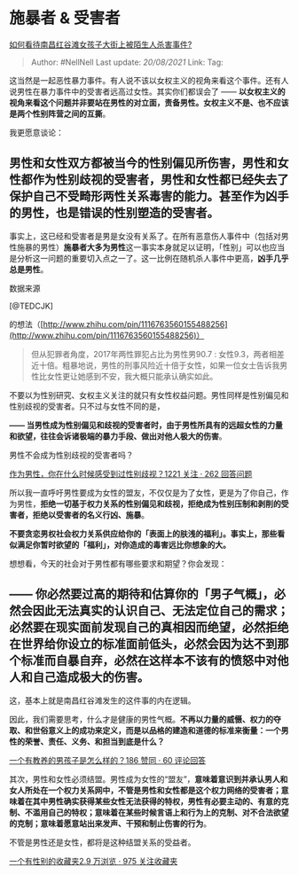 # 施暴者 & 受害者
[如何看待南昌红谷滩女孩子大街上被陌生人杀害事件?](https://www.zhihu.com/question/326429999/answer/697620968)

> Author: #NellNell
> Last update: *20/08/2021*
> Link:
> Tag:

这当然是一起恶性暴力事件。有人说不该以女权主义的视角来看这个事件。还有人说男性在暴力事件中的受害者远高过女性。其实你们都误会了 —— **以女权主义的视角来看这个问题并非要站在男性的对立面，责备男性。女权主义不是、也不应该是两个性别阵营之间的互撕**。

我更愿意谈论：

## 男性和女性双方都被当今的性别偏见所伤害，男性和女性都作为性别歧视的受害者，男性和女性都已经失去了保护自己不受畸形两性关系毒害的能力。甚至作为凶手的男性，也是错误的性别塑造的受害者。

事实上，这已经和受害者是男是女没有关系了。在所有恶意伤人事件中（包括对男性施暴的男性）**施暴者大多为男性**这一事实本身就足以证明，「性别」可以也应当是分析这一问题的重要切入点之一了。这一比例在随机杀人事件中更高，**凶手几乎总是男性**。

数据来源

[@TEDCJK]

的想法（[http://www.zhihu.com/pin/1116763560155488256](http://www.zhihu.com/pin/1116763560155488256)）

> 但从犯罪者角度，2017年两性罪犯占比为男性男90.7 : 女性9.3，两者相差近十倍。粗暴地说，男性的刑事风险近十倍于女性，如果一位女士告诉我男性比女性更让她感到不安，我大概只能承认确实如此。

不要以为性别研究、女权主义关注的就只有女性权益问题。男性同样是性别偏见和性别歧视的受害者。只不过与女性不同的是，

**—— 当男性成为性别偏见和歧视的受害者时，由于男性所具有的远超女性的力量和欲望，往往会诉诸极端的暴力手段、做出对他人极大的伤害**。

男性不会成为性别歧视的受害者吗？

[作为男性，你在什么时候感受到过性别歧视？1221 关注 · 262 回答问题](http://www.zhihu.com/question/31647721)

所以我一直呼吁男性要成为女性的盟友，不仅仅是为了女性，更是为了你自己，作为男性，**拒绝一切基于权力关系的性别偏见和歧视，拒绝成为性别压制和剥削的受害者，拒绝以受害者的名义行凶、施暴**。

**不要贪恋男权社会权力关系供应给你的「表面上的肤浅的福利」。事实上，那些看似满足你暂时欲望的「福利」，对你造成的毒害远比你想象的大。**

想想看，今天的社会对于男性都有哪些要求和期望？你会发现：

## —— 你必然要过高的期待和估算你的「男子气概」，必然会因此无法真实的认识自己、无法定位自己的需求；必然要在现实面前发现自己的真相因而绝望，必然拒绝在世界给你设立的标准面前低头，必然会因为达不到那个标准而自暴自弃，必然在这样本不该有的愤怒中对他人和自己造成极大的伤害。

这，基本上就是南昌红谷滩发生的这件事的内在逻辑。

因此，我们需要思考，什么才是健康的男性气概。**不再以力量的威慑、权力的夺取、和世俗意义上的成功来定义，而是以品格的建造和道德的标准来衡量：一个男性的荣誉、责任、义务、和担当到底是什么？**

[一个有教养的男孩子是怎么样的？186 赞同 · 60 评论回答](https://www.zhihu.com/question/288381809/answer/681425360)

其次，男性和女性必须结盟。男性成为女性的“盟友”，**意味着意识到并承认男人和女人所处在一个权力关系网中，不管是男性和女性都是这个权力网络的受害者；意味着在其中男性确实获得某些女性无法获得的特权，男性有必要主动的、有意的克制、不滥用自己的特权；意味着在某些时候言语上和行为上的克制、对不合法欲望的克制；意味着愿意站出来发声、干预和制止伤害的行为**。

不管是男性还是女性，都将是这种结盟关系的受益者。

[一个有性别的收藏夹2.9 万浏览 · 975 关注收藏夹](https://www.zhihu.com/collection/326955627)
